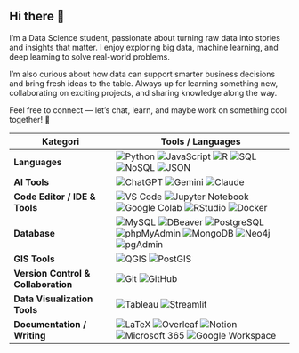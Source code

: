 ## Hi there 👋

I’m a Data Science student, passionate about turning raw data into stories and insights that matter. I enjoy exploring big data, machine learning, and deep learning to solve real-world problems.

I’m also curious about how data can support smarter business decisions and bring fresh ideas to the table. Always up for learning something new, collaborating on exciting projects, and sharing knowledge along the way.

Feel free to connect — let’s chat, learn, and maybe work on something cool together! 🚀

| <div align="center">**Kategori**</div>  | **Tools / Languages**                                                                                                      |
|------------------------|-----------------------------------------------------------------------------------------------------------------------|
| **Languages**          | ![Python](https://img.shields.io/badge/Python-FFD43B?style=for-the-badge&logo=python&logoColor=blue) ![JavaScript](https://img.shields.io/badge/JavaScript-323330?style=for-the-badge&logo=javascript&logoColor=F7DF1E) ![R](https://img.shields.io/badge/R-276DC3?style=for-the-badge&logo=r&logoColor=white) ![SQL](https://img.shields.io/badge/SQL-003B57?style=for-the-badge&logo=sqlite&logoColor=white) ![NoSQL](https://img.shields.io/badge/NoSQL-47A248?style=for-the-badge&logo=mongodb&logoColor=white) ![JSON](https://img.shields.io/badge/JSON-000000?style=for-the-badge&logo=json&logoColor=white)      |
| **AI Tools**           |![ChatGPT](https://img.shields.io/badge/ChatGPT-10A37F?style=for-the-badge&logo=openai&logoColor=white) ![Gemini](https://img.shields.io/badge/Gemini-4285F4?style=for-the-badge&logo=google&logoColor=white) ![Claude](https://img.shields.io/badge/Claude-FFD700?style=for-the-badge&logo=anthropic&logoColor=black) |
| **Code Editor / IDE & Tools** | ![VS Code](https://img.shields.io/badge/Visual_Studio_Code-007ACC?style=for-the-badge&logo=visualstudiocode&logoColor=white) ![Jupyter Notebook](https://img.shields.io/badge/Jupyter_Notebook-F37626?style=for-the-badge&logo=jupyter&logoColor=white) ![Google Colab](https://img.shields.io/badge/Google_Colab-F9AB00?style=for-the-badge&logo=googlecolab&logoColor=white) ![RStudio](https://img.shields.io/badge/RSTUDIO-276DC3?style=for-the-badge&logo=r&logoColor=white) ![Docker](https://img.shields.io/badge/Docker-2496ED?style=for-the-badge&logo=docker&logoColor=white) |
| **Database**           | ![MySQL](https://img.shields.io/badge/MySQL-4479A1?style=for-the-badge&logo=mysql&logoColor=white) ![DBeaver](https://img.shields.io/badge/dbeaver-382923?style=for-the-badge&logo=dbeaver&logoColor=white) ![PostgreSQL](https://img.shields.io/badge/PostgreSQL-336791?style=for-the-badge&logo=postgresql&logoColor=white) ![phpMyAdmin](https://img.shields.io/badge/phpMyAdmin-6C78AF?style=for-the-badge&logo=php&logoColor=white) ![MongoDB](https://img.shields.io/badge/MongoDB-47A248?style=for-the-badge&logo=mongodb&logoColor=white) ![Neo4j](https://img.shields.io/badge/Neo4j-008CC1?style=for-the-badge&logo=neo4j&logoColor=white) ![pgAdmin](https://img.shields.io/badge/pgAdmin4-336791?style=for-the-badge&logo=databricks&logoColor=white) |
| **GIS Tools**          | ![QGIS](https://img.shields.io/badge/QGIS-589632?style=for-the-badge&logo=qgis&logoColor=white) ![PostGIS](https://img.shields.io/badge/PostGIS-336791?style=for-the-badge&logo=postgresql&logoColor=white)|
| **Version Control & Collaboration** | ![Git](https://img.shields.io/badge/Git-E44C30?style=for-the-badge&logo=git&logoColor=white) ![GitHub](https://img.shields.io/badge/GitHub-181717?style=for-the-badge&logo=github&logoColor=white)                      |
| **Data Visualization Tools** | ![Tableau](https://img.shields.io/badge/Tableau-E97627?style=for-the-badge&logo=tableau&logoColor=white)  ![Streamlit](https://img.shields.io/badge/Streamlit-FF4B4B?style=for-the-badge&logo=streamlit&logoColor=white) |
| **Documentation / Writing** | ![LaTeX](https://img.shields.io/badge/LaTeX-47A141?style=for-the-badge&logo=latex&logoColor=white) ![Overleaf](https://img.shields.io/badge/Overleaf-47A141?style=for-the-badge&logo=overleaf&logoColor=white) ![Notion](https://img.shields.io/badge/Notion-000000?style=for-the-badge&logo=notion&logoColor=white) ![Microsoft 365](https://img.shields.io/badge/Microsoft_365-D83B01?style=for-the-badge&logo=microsoft&logoColor=white) ![Google Workspace](https://img.shields.io/badge/Google_Workspace-4285F4?style=for-the-badge&logo=googleworkspace&logoColor=white) |
